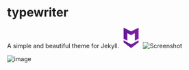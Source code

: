 typewriter
==========

A simple and beautiful theme for Jekyll.
![dd](https://github.com/adam-p/markdown-here/raw/master/src/common/images/icon48.png)
![Screenshot](https://raw.githubusercontent.com/alixedi/typewriter/master/images/screenshot.png)

![image](http://imagesearch.naver.com/search.naver?sm=ext&viewloc=1&where=idetail&rev=31&query=%EA%B7%B8%EB%A6%BC&section=image&res_fr=0&res_to=0&ie=utf8&face=0&color=0&ccl=0&aq=0&spq=1&nx_search_query=%EA%B7%B8%EB%A6%BC&nx_and_query=&nx_sub_query=&nx_search_hlquery=&nx_search_fasquery=&datetype=0&startdate=0&enddate=0&start=1&img_id=dic1543338%7C2013638_1)
